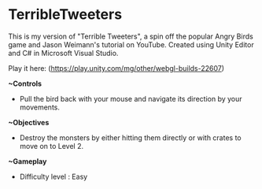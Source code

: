# TerribleTweeters
This is my version of "Terrible Tweeters", a spin off the popular Angry Birds game and Jason Weimann's tutorial on YouTube. Created using Unity Editor and C# in Microsoft Visual Studio.

Play it here: (https://play.unity.com/mg/other/webgl-builds-22607)

**~Controls** 
- Pull the bird back with your mouse and navigate its direction by your movements.


**~Objectives**
- Destroy the monsters by either hitting them directly or with crates to move on to Level 2.


**~Gameplay**
- Difficulty level : Easy
